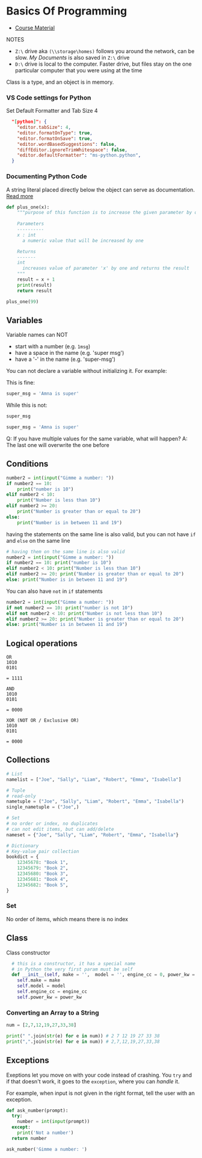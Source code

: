 # Basics Of Programming

- [Course Material](https://gitlab.labranet.jamk.fi/ttc2030/basics-of-programming/-/tree/master/materials)


NOTES
- `Z:\` drive aka `(\\storage\homes)`  follows you around the network, can be slow. _My Documents_ is also saved in `Z:\` drive
- `D:\` drive is local to the computer. Faster drive, but files stay on the one particular computer that you were using at the time



Class is a type, and an object is in memory.


### VS Code settings for Python

Set Default Formatter and Tab Size 4
```json
  "[python]": {
    "editor.tabSize": 4,
    "editor.formatOnType": true,
    "editor.formatOnSave": true,
    "editor.wordBasedSuggestions": false,
    "diffEditor.ignoreTrimWhitespace": false,
    "editor.defaultFormatter": "ms-python.python",
  }
```

### Documenting Python Code

A string literal placed directly below the object can serve as documentation. [Read more](https://realpython.com/documenting-python-code/)

```py
def plus_one(x):
    """purpose of this function is to increase the given parameter by one
    
    Parameters
    ----------
    x : int
      a numeric value that will be increased by one

    Returns
    -------
    int
      increases value of parameter 'x' by one and returns the result
    """
    result = x + 1
    print(result)
    return result

plus_one(99)
```

## Variables

Variable names can NOT
- start with a number (e.g. `1msg`)
- have a space in the name (e.g. 'super msg')
- have a '-' in the name (e.g. 'super-msg')

You can not declare a variable without initializing it. For example:

This is fine:

```py
super_msg = 'Amna is super'
```

While this is not:

```py
super_msg

super_msg = 'Amna is super'
```

Q: If you have multiple values for the same variable, what will happen? 
A: The last one will overwrite the one before

## Conditions

```py
number2 = int(input("Gimme a number: "))
if number2 == 10:
    print("number is 10")
elif number2 < 10:
    print("Number is less than 10")
elif number2 >= 20:
    print("Number is greater than or equal to 20")
else:
    print("Number is in between 11 and 19")
```

having the statements on the same line is also valid, but you can not have `if` and `else` on the same line

```py
# having them on the same line is also valid
number2 = int(input("Gimme a number: "))
if number2 == 10: print("number is 10")
elif number2 < 10: print("Number is less than 10")
elif number2 >= 20: print("Number is greater than or equal to 20")
else: print("Number is in between 11 and 19")
```

You can also have `not` in `if` statements

```py
number2 = int(input("Gimme a number: "))
if not number2 == 10: print("number is not 10")
elif not number2 < 10: print("Number is not less than 10")
elif number2 >= 20: print("Number is greater than or equal to 20")
else: print("Number is in between 11 and 19")
```

## Logical operations
```
OR
1010
0101

= 1111
```

```
AND
1010
0101

= 0000
```

```
XOR (NOT OR / Exclusive OR)
1010
0101

= 0000
```

## Collections

```py
# List
namelist = ["Joe", "Sally", "Liam", "Robert", "Emma", "Isabella"]

# Tuple
# read-only
nametuple = ("Joe", "Sally", "Liam", "Robert", "Emma", "Isabella")
single_nametuple = ("Joe",)

# Set
# no order or index, no duplicates
# can not edit items, but can add/delete
nameset = {"Joe", "Sally", "Liam", "Robert", "Emma", "Isabella"}

# Dictionary
# Key-value pair collection
bookdict = {
    12345678: "Book 1",
    12345679: "Book 2",
    12345680: "Book 3",
    12345681: "Book 4",
    12345682: "Book 5",
}
```


### Set
No order of items, which means there is no index

## Class

Class constructor

```python
  # this is a constructor, it has a special name
  # in Python the very first param must be self
  def __init__(self, make = '',  model = '', engine_cc = 0, power_kw = 0):
    self.make = make
    self.model = model
    self.engine_cc = engine_cc
    self.power_kw = power_kw
```

### Converting an Array to a String

```py
num = [2,7,12,19,27,33,38]

print(" ".join(str(e) for e in num)) # 2 7 12 19 27 33 38
print(",".join(str(e) for e in num)) # 2,7,12,19,27,33,38
```

## Exceptions
Exeptions let you move on with your code instead of crashing. You `try` and if that doesn't work, it goes to the `exception`, where you can _handle_ it.

For example, when input is not given in the right format, tell the user with an exception.

```py
def ask_number(prompt):
  try:
    number = int(input(prompt))
  except:
    print('Not a number')
  return number

ask_number('Gimme a number: ')
```